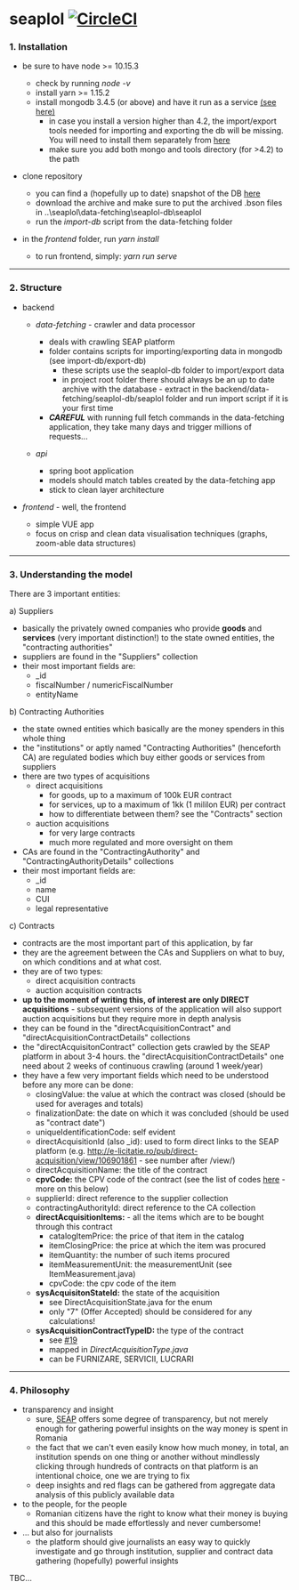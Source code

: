 # seaplol [![CircleCI](https://circleci.com/gh/AlexBondor/seaplol/tree/master.svg?style=svg&circle-token=40b31486af1c48e56098343b0fb6ff1c446c1159)](https://circleci.com/gh/AlexBondor/seaplol/tree/master)


### 1. Installation

- be sure to have node >= 10.15.3
    - check by running _node -v_ 
    - install yarn >= 1.15.2 
    - install mongodb 3.4.5 (or above) and have it run as a service [(see here)](https://medium.com/stackfame/run-mongodb-as-a-service-in-windows-b0acd3a4b712#:~:text=To%20start%20MongoDB%2C%20run%20mongod,connections%20message%20in%20the%20console.)
        - in case you install a version higher than 4.2, the import/export tools needed for importing and exporting the db will be missing. You will need to install them separately from [here](https://www.mongodb.com/try/download/database-tools?tck=docs_databasetools)
        - make sure you add both mongo and tools directory (for >4.2) to the path
- clone repository
    - you can find a (hopefully up to date) snapshot of the DB [here](https://drive.google.com/drive/folders/1HOEBgpnkDkK1NgMFR6lcXEH2gNmibirm?usp=sharing)
    - download the archive and make sure to put the archived .bson files in ..\seaplol\data-fetching\seaplol-db\seaplol
    - run the _import-db_ script from the data-fetching folder
    
- in the _frontend_ folder, run _yarn install_
    - to run frontend, simply: _yarn run serve_
    
---
### 2. Structure
- backend
    - _data-fetching_ - crawler and data processor
         - deals with crawling SEAP platform
         - folder contains scripts for importing/exporting data in mongodb (see import-db/export-db)
            - these scripts use the seaplol-db folder to import/export data
            - in project root folder there should always be an up to date archive with the database - extract in the backend/data-fetching/seaplol-db/seaplol folder and run import script if it is your first time 
         - ***CAREFUL*** with running full fetch commands in the data-fetching application, they take many days and trigger millions of requests...
         
    - _api_
        - spring boot application
        - models should match tables created by the data-fetching app
        - stick to clean layer architecture
    
    
- _frontend_ - well, the frontend
    - simple VUE app
    - focus on crisp and clean data visualisation techniques (graphs, zoom-able data structures)
    
---

### 3. Understanding the model

There are 3 important entities:

a) Suppliers
- basically the privately owned companies who provide **goods** and **services** (very important distinction!) to the state owned entities, the "contracting authorities"
- suppliers are found in the "Suppliers" collection
- their most important fields are:
    - _id
    - fiscalNumber / numericFiscalNumber
    - entityName 


b) Contracting Authorities
- the state owned entities which basically are the money spenders in this whole thing
- the "institutions" or aptly named "Contracting Authorities" (henceforth CA) are regulated bodies which buy either goods or services from suppliers
- there are two types of acquisitions
    - direct acquisitions
        - for goods, up to a maximum of 100k EUR contract
        - for services, up to a maximum of 1kk (1 mililon EUR) per contract
        - how to differentiate between them? see the "Contracts" section
    - auction acquisitions
        - for very large contracts
        - much more regulated and more oversight on them
- CAs are found in the "ContractingAuthority" and "ContractingAuthorityDetails" collections
- their most important fields are:
    - _id
    - name
    - CUI
    - legal representative

    
c) Contracts
- contracts are the most important part of this application, by far
- they are the agreement between the CAs and Suppliers on what to buy, on which conditions and at what cost.
- they are of two types:
    - direct acquisition contracts
    - auction acquisition contracts
- **up to the moment of writing this, of interest are only DIRECT acquisitions** - subsequent versions of the application will also support auction acquisitions but they require more in depth analysis
- they can be found in the "directAcquisitionContract" and "directAcquisitionContractDetails" collections
- the "directAcquisitonContract" collection gets crawled by the SEAP platform in about 3-4 hours. the "directAcquisitionContractDetails" one need about 2 weeks of continuous crawling (around 1 week/year)
- they have a few very important fields which need to be understood before any more can be done:
    - closingValue: the value at which the contract was closed (should be used for averages and totals)
    - finalizationDate: the date on which it was concluded (should be used as "contract date")
    - uniqueIdentificationCode: self evident
    - directAcquisitionId (also _id): used to form direct links to the SEAP platform (e.g. http://e-licitatie.ro/pub/direct-acquisition/view/106901861 - see number after /view/)
    - directAcquisitionName: the title of the contract
    - **cpvCode:** the CPV code of the contract (see the list of codes [here](https://www.bipsolutions.com/news-and-resources/cpv-codes/) - more on this below)
    - supplierId: direct reference to the supplier collection
    - contractingAuthorityId: direct reference to the CA collection
    - **directAcquisitionItems:** - all the items which are to be bought through this contract
        - catalogItemPrice: the price of that item in the catalog
        - itemClosingPrice: the price at which the item was procured
        - itemQuantity: the number of such items procured
        - itemMeasurementUnit: the measurementUnit (see ItemMeasurement.java)
        - cpvCode: the cpv code of the item
    - **sysAcquisitonStateId:** the state of the acquisition
        - see DirectAcquisitionState.java for the enum
        - only "7" (Offer Accepted) should be considered for any calculations!
    - **sysAcquisitionContractTypeID:** the type of the contract
        - see [#19](https://github.com/AlexBondor/seaplol/issues/19)
        - mapped in _DirectAcquisitionType.java_
        - can be FURNIZARE, SERVICII, LUCRARI
        
    
 
---

### 4. Philosophy
- transparency and insight
    - sure, [SEAP](http://e-licitatie.ro/pub/direct-acquisitions/list/1) offers some degree of transparency, but not merely enough for gathering powerful insights on the way money is spent in Romania
    - the fact that we can't even easily know how much money, in total, an institution spends on one thing or another without mindlessly clicking through hundreds of contracts on that platform is an intentional choice, one we are trying to fix
    - deep insights and red flags can be gathered from aggregate data analysis of this publicly available data
- to the people, for the people 
    - Romanian citizens have the right to know what their money is buying and this should be made effortlessly and never cumbersome!
- ... but also for journalists
    - the platform should give journalists an easy way to quickly investigate and go through institution, supplier and contract data gathering (hopefully) powerful insights
    
TBC...

